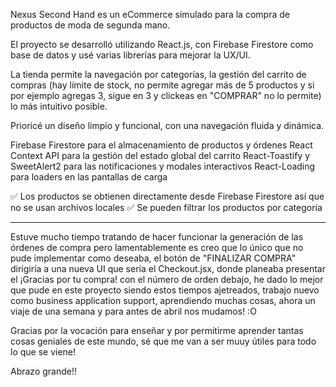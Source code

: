 Nexus Second Hand es un eCommerce simulado para la compra de productos de moda de segunda mano.

El proyecto se desarrolló utilizando React.js, con Firebase Firestore como base de datos y usé varias librerías para mejorar la UX/UI.

La tienda permite la navegación por categorías, la gestión del carrito de compras (hay límite de stock, no permite agregar más de 5 productos y si por ejemplo agregas 3, sigue en 3 y clickeas en "COMPRAR" no lo permite) lo más intuitivo posible.

Prioricé un diseño limpio y funcional, con una navegación fluida y dinámica.

Firebase Firestore para el almacenamiento de productos y órdenes
React Context API para la gestión del estado global del carrito
React-Toastify y SweetAlert2 para las notificaciones y modales interactivos
React-Loading para loaders en las pantallas de carga

✅ Los productos se obtienen directamente desde Firebase Firestore así que no se usan archivos locales
✅ Se pueden filtrar los productos por categoría


----

Estuve mucho tiempo tratando de hacer funcionar la generación de las órdenes de compra pero lamentablemente es creo que lo único que no pude implementar como deseaba, el botón de "FINALIZAR COMPRA" dirigiría a una nueva UI que sería el Checkout.jsx, donde planeaba presentar el ¡Gracias por tu compra! con el número de orden debajo, he dado lo mejor que pude en este proyecto siendo estos tiempos ajetreados, trabajo nuevo como business application support, aprendiendo muchas cosas, ahora un viaje de una semana y para antes de abril nos mudamos! :O

Gracias por la vocación para enseñar y por permitirme aprender tantas cosas geniales de este mundo, sé que me van a ser muuy útiles para todo lo que se viene!

Abrazo grande!!